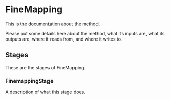 # FineMapping

This is the documentation about the method.

Please put some details here about the method, what its inputs are, what its
outputs are, where it reads from, and where it writes to.

## Stages

These are the stages of FineMapping.

### FinemappingStage

A description of what this stage does.
